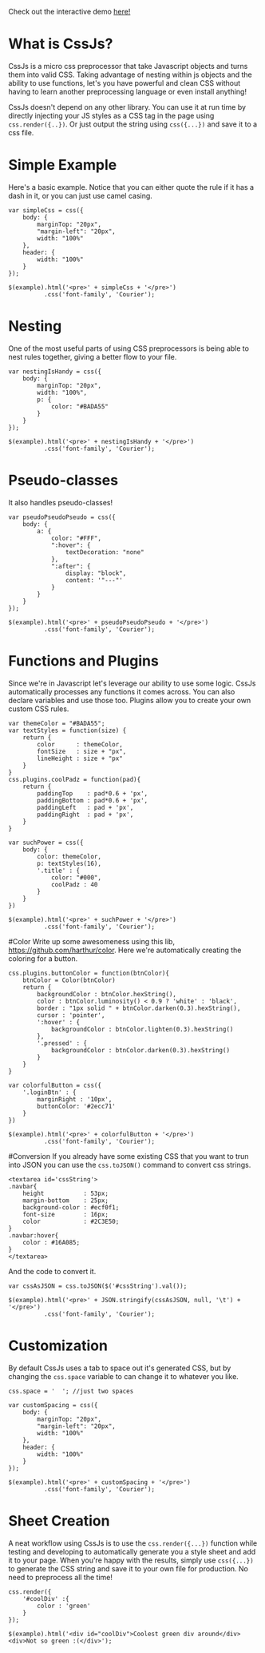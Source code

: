 Check out the interactive demo [here!](http://stolksdorf.github.io/cssjs)

# What is CssJs?
CssJs is a micro css preprocessor that take Javascript objects and turns them into valid CSS. Taking advantage of nesting within js objects and the ability to use functions, let's you have powerful and clean CSS without having to learn another preprocessing language or even install anything!

CssJs doesn't depend on any other library. You can use it at run time by directly injecting your JS styles as a CSS tag in the page using `css.render({..})`. Or just output the string using `css({...})` and save it to a css file.

# Simple Example
Here's a basic example. Notice that you can either quote the rule if it has a dash in it, or you can just use camel casing.

	var simpleCss = css({
		body: {
			marginTop: "20px",
			"margin-left": "20px",
			width: "100%"
		},
		header: {
			width: "100%"
		}
	});

	$(example).html('<pre>' + simpleCss + '</pre>')
			  .css('font-family', 'Courier');


# Nesting
One of the most useful parts of using CSS preprocessors is being able to nest rules together, giving a better flow to your file.

	var nestingIsHandy = css({
		body: {
			marginTop: "20px",
			width: "100%",
			p: {
				color: "#BADA55"
			}
		}
	});

	$(example).html('<pre>' + nestingIsHandy + '</pre>')
			  .css('font-family', 'Courier');

# Pseudo-classes
It also handles pseudo-classes!

	var pseudoPseudoPseudo = css({
		body: {
			a: {
				color: "#FFF",
				":hover": {
					textDecoration: "none"
				},
				":after": {
					display: "block",
					content: '"---"'
				}
			}
		}
	});

	$(example).html('<pre>' + pseudoPseudoPseudo + '</pre>')
			  .css('font-family', 'Courier');

# Functions and Plugins
Since we're in Javascript let's leverage our ability to use some logic. CssJs automatically processes any functions it comes across. You can also declare variables and use those too. Plugins allow you to create your own custom CSS rules.

	var themeColor = "#BADA55";
	var textStyles = function(size) {
		return {
			color      : themeColor,
			fontSize   : size + "px",
			lineHeight : size + "px"
		}
	}
	css.plugins.coolPadz = function(pad){
		return {
			paddingTop    : pad*0.6 + 'px',
			paddingBottom : pad*0.6 + 'px',
			paddingLeft   : pad + 'px',
			paddingRight  : pad + 'px',
		}
	}

	var suchPower = css({
		body: {
			color: themeColor,
			p: textStyles(16),
			'.title' : {
				color: "#000",
				coolPadz : 40
			}
		}
	})

	$(example).html('<pre>' + suchPower + '</pre>')
			  .css('font-family', 'Courier');


#Color
Write up some awesomeness using this lib, https://github.com/harthur/color. Here we're automatically creating the coloring for a button.

	css.plugins.buttonColor = function(btnColor){
		btnColor = Color(btnColor)
		return {
			backgroundColor : btnColor.hexString(),
			color : btnColor.luminosity() < 0.9 ? 'white' : 'black',
			border : "1px solid " + btnColor.darken(0.3).hexString(),
			cursor : 'pointer',
			':hover' : {
				backgroundColor : btnColor.lighten(0.3).hexString()
			},
			'.pressed' : {
				backgroundColor : btnColor.darken(0.3).hexString()
			}
		}
	}

	var colorfulButton = css({
		'.loginBtn' : {
			marginRight : '10px',
			buttonColor: '#2ecc71'
		}
	})

	$(example).html('<pre>' + colorfulButton + '</pre>')
			  .css('font-family', 'Courier');



#Conversion
If you already have some existing CSS that you want to trun into JSON you can use the `css.toJSON()` command to convert css strings.

	<textarea id='cssString'>
	.navbar{
		height           : 53px;
		margin-bottom    : 25px;
		background-color : #ecf0f1;
		font-size        : 16px;
		color            : #2C3E50;
	}
	.navbar:hover{
		color : #16A085;
	}
	</textarea>

And the code to convert it.

	var cssAsJSON = css.toJSON($('#cssString').val());

	$(example).html('<pre>' + JSON.stringify(cssAsJSON, null, '\t') + '</pre>')
			  .css('font-family', 'Courier');

# Customization
By default CssJs uses a tab to space out it's generated CSS, but by changing the `css.space` variable to can change it to whatever you like.

	css.space = '  '; //just two spaces

	var customSpacing = css({
		body: {
			marginTop: "20px",
			"margin-left": "20px",
			width: "100%"
		},
		header: {
			width: "100%"
		}
	});

	$(example).html('<pre>' + customSpacing + '</pre>')
			  .css('font-family', 'Courier');

# Sheet Creation
A neat workflow using CssJs is to use the `css.render({...})` function while testing and developing to automatically generate you a style sheet and add it to your page. When you're happy with the results, simply use `css({...})` to generate the CSS string and save it to your own file for production. No need to preprocess all the time!

	css.render({
		'#coolDiv' :{
			color : 'green'
		}
	});

	$(example).html('<div id="coolDiv">Coolest green div around</div> <div>Not so green :(</div>');

